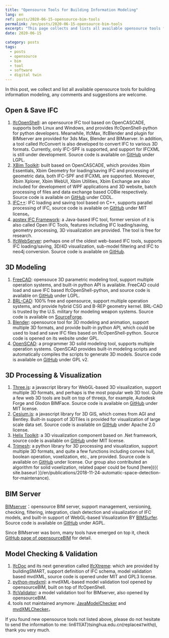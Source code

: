 ```yaml
---
title: "Opensource Tools for Building Information Modeling"
lang: en
ref: posts/2020-06-15-opensource-bim-tools
permalink: /en/posts/2020-06-15-opensource-bim-tools
excerpt: "This page collects and lists all available opensource tools for BIM"
date: 2020-06-15

category: posts
tags:
  - posts
  - opensource
  - bim
  - tool
  - software
  - digital twin
---
```



In this post, we collect and list all available opensource tools for building information modeling, any comments and suggestions are welcome.

## Open & Save IFC
1. [IfcOpenShell](http://ifcopenshell.org/): an opensource IFC tool based on OpenCASCADE, supports both Linux and Windows, and provides IfcOpenShell-python for python developers. Meanwhile, IfcMax, IfcBlender and plugin for BIMserver are provided for 3ds Max, Blender and BIMserver. In addition, a tool called IfcConvert is also developed to convert IFC to various 3D formats. Currently, only IFC-SPF is supported, and support for IFCXML is still under development. Source code is available on [GitHub](https://github.com/IfcOpenShell/) under LGPL.
2. [XBim Toolkit](https://docs.xbim.net/): built based on OpenCASCADE, which provides Xbim Essentials, Xbim Geometry for loading/saving IFC and processing of geometric data, both IFC-SPF and IFCXML are supported. Moreover, Xbim Xplorer, Xbim WebUI, Xbim Utilities, Xbim Exchange are also included for development of WPF applications and 3D website, batch processing of files and data exchange based COBie respectively. Source code is available on [GitHub](https://github.com/xBimTeam) under CDDL.
3. [IFC++](https://ifcquery.com/): IFC loading and saving tool based on C++, supports parallel processing of IFC, source code is available on [GitHub](https://github.com/ifcquery/ifcplusplus) under MIT license。
4. [apstex IFC Framework](http://www.apstex.com/): a Java-based IFC tool, former version of it is also called Open IFC Tools, features including IFC loading/saving, geometry processing, 3D visualization are provided. The tool is free for research.
5. [IfcWebServer](https://ifcwebserver.org/): perhaps one of the oldest web-based IFC tools, supports IFC loading/saving, 3D/4D visualization, sub-model filtering and IFC to neo4j conversion. Source code is available on [GitHub](https://github.com/ifcwebserver/ifcwebserver).

## 3D Modeling
1. [FreeCAD](https://freecadweb.org/): opensouce 3D parametric modeling tool, support multiple operation systems, and built-in python API is available. FreeCAD could load and save IFC based IfcOpenShell-python, and source code is available on [GitHub](https://github.com/FreeCAD/FreeCAD) under LGPL.
2. [BRL-CAD](http://brlcad.org/): 100% free and opensource, support multiple operation systems, and provide hybrid CSG and B-REP geometry kernel. BRL-CAD is trusted by the U.S. military for modeling weapon systems. Source code is available on [SourceForge](https://sourceforge.net/projects/brlcad/).
3. [Blender](https://www.blender.org/):  opensource tool for 3D modeling and animation, support multiple 3D formats, and provide built-in python API, which could be used to load and save IFC files based on IfcOpenShell-python. Source code is opened on its website under GPL.
4. [OpenSCAD](http://www.openscad.org/): a programmer 3D solid modeling tool, supports multiple operation systems. OpenSCAD provides built-in modeling scripts and automatically compiles the scripts to generate 3D models. Source code is available on [GitHub](https://github.com/openscad/openscad/) under GPL v2.

## 3D Processing & Visualization
1. [Three.js](https://threejs.org/): a javascript library for WebGL-based 3D visualization, support multiple 3D formats, and perhaps is the most popular web 3D tool. Quite a few web 3D tools are built on top of threejs, for example, Autodesk Forge and Glodon BIMFace. Source code is available on [GitHub](https://github.com/mrdoob/three.js/) under MIT license.
2. [Cesium.js](https://cesium.com/cesiumjs/): a javascript library for 3D GIS, which comes from AGI and Bentley. Built-in support of 3DTiles is provided for visualization of large scale data set. Source code is available on [GitHub](https://github.com/CesiumGS/cesium) under Apache 2.0 license.
3. [Helix Toolkit](http://helix-toolkit.org/): a 3D visualization component based on .Net framework, source code is available on [GitHub](https://github.com/helix-toolkit/helix-toolkit) under MIT license.
4. [Trimesh](https://trimsh.org): a python library for 3D processing and visualization, support multiple 3D formats, and quite a few functions including convex hull, boolean operation, voxelization, etc., are provided. Source code is available on [GitHub](https://github.com/mikedh/trimesh) under license. Our group also contributed an algorithm for solid voxelization, related paper could be found [here]({{ site.baseurl }}/en/publications/2018-11-24-automatic-space-detection-for-maintenance).

## BIM Server
[BIMserver](http://bimserver.org/)：opensource BIM server, support management, versioning, checking, filtering, integration, clash detection and visualization of IFC models,  and built-in support of WebGL-based Visualization BY [BIMSurfer](https://github.com/opensourceBIM/BIMsurfer). Source code is available on [GitHub](https://github.com/opensourceBIM/BIMserver) under AGPL.

Since BIMserver was born, many tools have emerged on top it, check [GitHub page of opensourceBIM](https://github.com/opensourceBIM) for detail.

## Model Checking & Validation
1. [IfcDoc](https://github.com/buildingSMART/IfcDoc) and its next generation called [IfcXtreme](https://github.com/IfcXtreme/IfcXtreme): which are provided by buildingSMART, support definition of IFC schema, model validation based mvdXML, source code is opened under MIT and GPL3 license.
2. [python-mvdxml](https://github.com/opensourceBIM/python-mvdxml): a mvdXML-based model validation tool opened by opensourceBIM, built on top of IfcOpenShell.
3. [IfcValidator](https://github.com/opensourceBIM/IfcValidator): a model validation tool for BIMserver, also opened by opensourceBIM.
4. tools not maintained anymore: [JavaModelChecker](https://github.com/opensourceBIM/JavaModelChecker) and [mvdXMLChecker](https://github.com/opensourceBIM/mvdXMLChecker)。


If you found new opensource tools not listed above, please do not hesitate to send the information to me: lin611(AT)tsinghua.edu.cn(replace`AT`with`@`), thank you very much.